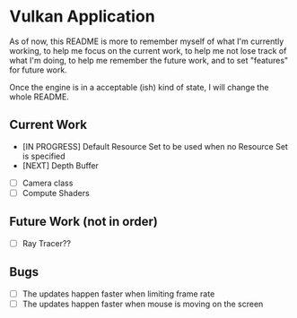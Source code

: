 # Vulkan Application

As of now, this README is more to remember myself of what I'm currently working, to help me focus on the current work, 
to help me not lose track of what I'm doing, to help me remember the future work, and to set "features" for future work.

Once the engine is in a acceptable (ish) kind of state, I will change the whole README.

## Current Work

- [IN PROGRESS] Default Resource Set to be used when no Resource Set is specified 
- [NEXT] Depth Buffer
- [ ] Camera class
- [ ] Compute Shaders

## Future Work (not in order)

- [ ] Ray Tracer??

## Bugs

- [ ] The updates happen faster when limiting frame rate
- [ ] The updates happen faster when mouse is moving on the screen
